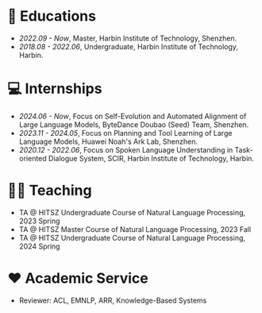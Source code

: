 # 📖 Educations
- *2022.09 - Now*, Master, Harbin Institute of Technology, Shenzhen.
- *2018.08 - 2022.06*, Undergraduate, Harbin Institute of Technology, Harbin.

# 💻 Internships
- *2024.06 - Now*, Focus on Self-Evolution and Automated Alignment of Large Language Models, ByteDance Doubao (Seed) Team, Shenzhen.
- *2023.11 - 2024.05*, Focus on Planning and Tool Learning of Large Language Models, Huawei Noah's Ark Lab, Shenzhen.
- *2020.12 - 2022.06*, Focus on Spoken Language Understanding in Task-oriented Dialogue System, SCIR, Harbin Institute of Technology, Harbin.
  
# 🧑‍🏫 Teaching
- TA @ HITSZ Undergraduate Course of Natural Language Processing, 2023 Spring
- TA @ HITSZ Master Course of Natural Language Processing, 2023 Fall
- TA @ HITSZ Undergraduate Course of Natural Language Processing, 2024 Spring

# ♥️ Academic Service
- Reviewer: ACL, EMNLP, ARR, Knowledge-Based Systems